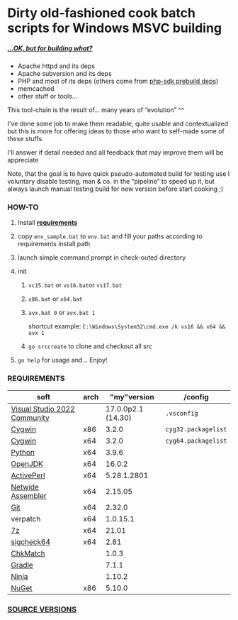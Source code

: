 # Dirty old-fashioned cook batch scripts for Windows MSVC building

##### *[...OK, but for building what?](./SRC_VERSION.md)*

- Apache httpd and its deps
- Apache subversion and its deps
- PHP and most of its deps (others come from [php-sdk prebuild deps](https://windows.php.net/downloadS/php-sdk/deps/))
- memcached
- other stuff or tools...

This tool-chain is the result of... many years of “evolution” ^^

I've done some job to make them readable, quite usable and contextualized but this is more for offering ideas to those who want to self-made some of these stuffs.

I'll answer if detail needed and all feedback that may improve them will be appreciate

Note, that the goal is to have quick pseudo-automated build for testing use I voluntary disable testing, man & co. in the “pipeline” to speed up it, but always launch manual testing build for new version before start cooking ;)

### HOW-TO

1. Install **[requirements](#requirements)**

2. copy `env_sample.bat` to `env.bat` and fill your paths according to requirements install path

3. launch simple command prompt in check-outed directory

4. init
   1. `vc15.bat` or `vs16.bat`or `vs17.bat`

   2. `x86.bat` or `x64.bat`

   3. `avx.bat 0` or `avx.bat 1`

      shortcut example: `C:\Windows\System32\cmd.exe /k vs16 && x64 && avx 1`

   4. `go srccreate` to clone and checkout all src

5. `go help` for usage and... Enjoy!

### REQUIREMENTS

| soft                                                         | arch | "my"version    | /config             |
| ------------------------------------------------------------ | ---- | -------------- | ------------------- |
| [Visual Studio 2022 Community](https://visualstudio.microsoft.com/fr/thank-you-downloading-visual-studio/?sku=Community&rel=16) |      | 17.0.0p2.1 (14.30) | `.vsconfig`         |
| [Cygwin](https://cygwin.com/install.html)                    | x86  | 3.2.0       | `cyg32.packagelist` |
| [Cygwin](https://cygwin.com/install.html)                    | x64  | 3.2.0       | `cyg64.packagelist` |
| [Python](https://www.python.org/downloads/)                  | x64  | 3.9.6    |                     |
| [OpenJDK](https://jdk.java.net/16/)                         | x64  | 16.0.2   |                     |
| [ActivePerl](https://platform.activestate.com/ActiveState/ActivePerl-5.28/auto-fork) | x64  | 5.28.1.2801    |                     |
| [Netwide Assembler](https://www.nasm.us/pub/nasm/releasebuilds/?C=M;O=D) | x64  | 2.15.05        |                     |
| [Git](https://git-scm.com/download/win)                      | x64  | 2.32.0 |                     |
| verpatch                                                     | x64  | 1.0.15.1       |                     |
| [7z](https://www.7-zip.org/download.html)                    | x64  | 21.01         |                     |
| [sigcheck64](https://docs.microsoft.com/en-us/sysinternals/downloads/sigcheck) | x64  | 2.81          |                     |
| [ChkMatch](http://www.debuginfo.com/tools/chkmatch.html)     |      | 1.0.3          |                     |
| [Gradle](https://gradle.org/) | | 7.1.1 | |
| [Ninja](https://github.com/ninja-build/ninja/releases) | | 1.10.2 | |
| [NuGet](https://www.nuget.org/downloads) | x86 | 5.10.0 | |

### [SOURCE VERSIONS](./SRC_VERSION.md)